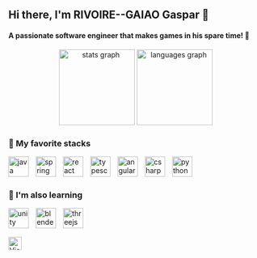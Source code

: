 <h2 align="left">Hi there, I'm RIVOIRE--GAIAO Gaspar 👋</h2>

<h4 align="left">A passionate software engineer that makes games in his spare time! 👾</h4>

<div align="center">
  <img src="https://github-readme-stats.vercel.app/api?username=tenefou&hide_title=false&hide_rank=false&show_icons=true&include_all_commits=true&count_private=true&disable_animations=false&theme=dracula&locale=en&hide_border=false" height="150" alt="stats graph" />
  <img src="https://github-readme-stats.vercel.app/api/top-langs?username=tenefou&locale=en&hide_title=false&layout=compact&card_width=320&langs_count=5&theme=dracula&hide_border=false" height="150" alt="languages graph" />
</div>

<h3 align="left">🔧 My favorite stacks</h3>

<p align="left">
  <img src="https://cdn.jsdelivr.net/gh/devicons/devicon/icons/java/java-original.svg" width="40" height="40" style="margin-right:10px;" alt="java logo" />
  <img src="https://cdn.jsdelivr.net/gh/devicons/devicon/icons/spring/spring-original.svg" width="40" height="40" style="margin-right:10px;" alt="spring logo" />
  <img src="https://cdn.jsdelivr.net/gh/devicons/devicon/icons/react/react-original.svg" width="40" height="40" style="margin-right:10px;" alt="react logo" />
  <img src="https://cdn.jsdelivr.net/gh/devicons/devicon/icons/typescript/typescript-original.svg" width="40" height="40" style="margin-right:10px;" alt="typescript logo" />
  <img src="https://cdn.jsdelivr.net/gh/devicons/devicon/icons/angularjs/angularjs-original.svg" width="40" height="40" style="margin-right:10px;" alt="angularjs logo" />
  <img src="https://cdn.jsdelivr.net/gh/devicons/devicon/icons/csharp/csharp-original.svg" width="40" height="40" style="margin-right:10px;" alt="csharp logo" />
  <img src="https://cdn.jsdelivr.net/gh/devicons/devicon/icons/python/python-original.svg" width="40" height="40" alt="python logo" />
</p>

<h3 align="left">🔧 I'm also learning</h3>

<p align="left">
  <img src="https://cdn.jsdelivr.net/gh/devicons/devicon/icons/unity/unity-original.svg" width="40" height="40" style="margin-right:10px;" alt="unity logo" />
  <img src="https://cdn.jsdelivr.net/gh/devicons/devicon/icons/blender/blender-original.svg" width="40" height="40" style="margin-right:10px;" alt="blender logo" />
  <img src="https://cdn.jsdelivr.net/gh/devicons/devicon/icons/threejs/threejs-original-wordmark.svg" width="40" height="40" alt="threejs logo" />
</p>

<p align="left">
  <img alt="Views counter" src="https://komarev.com/ghpvc/?username=Tenefou&style=flat-square" height="26" />
</p>
